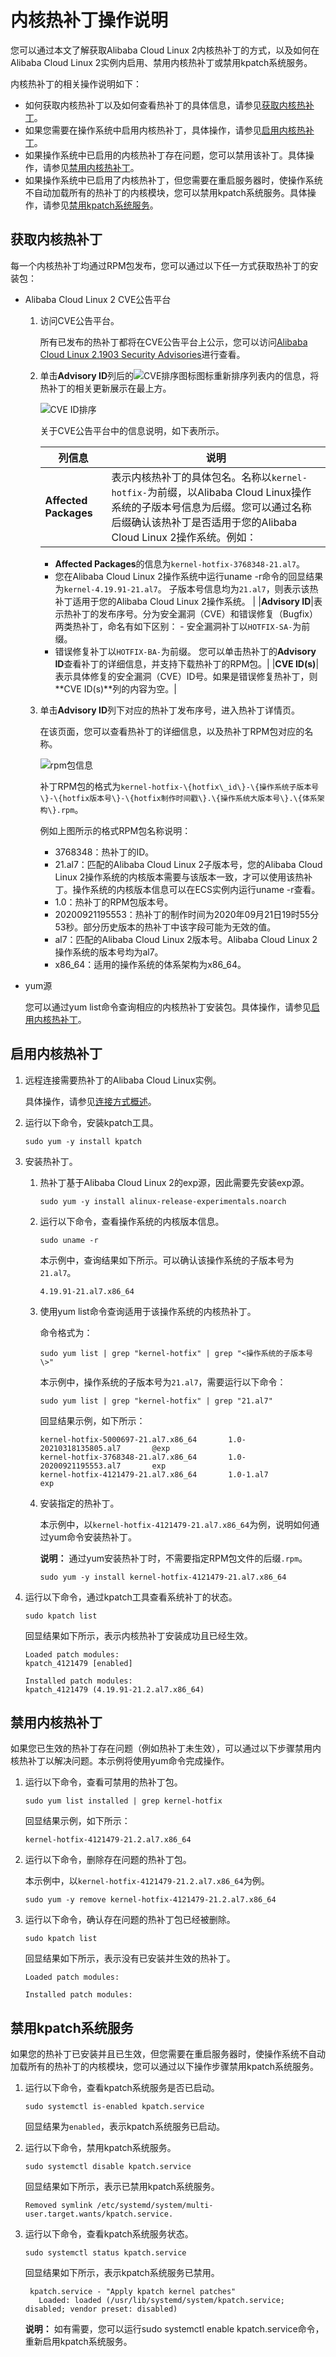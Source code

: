# 内核热补丁操作说明

您可以通过本文了解获取Alibaba Cloud Linux 2内核热补丁的方式，以及如何在Alibaba Cloud Linux 2实例内启用、禁用内核热补丁或禁用kpatch系统服务。

内核热补丁的相关操作说明如下：

-   如何获取内核热补丁以及如何查看热补丁的具体信息，请参见[获取内核热补丁](#section_fk9_5rt_298)。
-   如果您需要在操作系统中启用内核热补丁，具体操作，请参见[启用内核热补丁](#section_qx3_8q7_pt8)。
-   如果操作系统中已启用的内核热补丁存在问题，您可以禁用该补丁。具体操作，请参见[禁用内核热补丁](#section_aiu_9iz_ewb)。
-   如果操作系统中已启用了内核热补丁，但您需要在重启服务器时，使操作系统不自动加载所有的热补丁的内核模块，您可以禁用kpatch系统服务。具体操作，请参见[禁用kpatch系统服务](#section_yb0_dpc_sak)。

## 获取内核热补丁

每一个内核热补丁均通过RPM包发布，您可以通过以下任一方式获取热补丁的安装包：

-   Alibaba Cloud Linux 2 CVE公告平台
    1.  访问CVE公告平台。

        所有已发布的热补丁都将在CVE公告平台上公示，您可以访问[Alibaba Cloud Linux 2.1903 Security Advisories](http://mirrors.aliyun.com/alinux/cve/alinux2.xml)进行查看。

    2.  单击**Advisory ID**列后的![CVE排序图标](https://static-aliyun-doc.oss-accelerate.aliyuncs.com/assets/img/zh-CN/6006254261/p287055.png)图标重新排序列表内的信息，将热补丁的相关更新展示在最上方。

        ![CVE ID排序](https://static-aliyun-doc.oss-accelerate.aliyuncs.com/assets/img/zh-CN/6006254261/p287053.png)

        关于CVE公告平台中的信息说明，如下表所示。

        |列信息|说明|
        |---|--|
        |**Affected Packages**|表示内核热补丁的具体包名。名称以`kernel-hotfix-`为前缀，以Alibaba Cloud Linux操作系统的子版本号信息为后缀。您可以通过名称后缀确认该热补丁是否适用于您的Alibaba Cloud Linux 2操作系统。例如：

        -   **Affected Packages**的信息为`kernel-hotfix-3768348-21.al7`。
        -   您在Alibaba Cloud Linux 2操作系统中运行uname -r命令的回显结果为`kernel-4.19.91-21.al7`。
子版本号信息均为`21.al7`，则表示该热补丁适用于您的Alibaba Cloud Linux 2操作系统。 |
        |**Advisory ID**|表示热补丁的发布序号。分为安全漏洞（CVE）和错误修复（Bugfix）两类热补丁，命名有如下区别：        -   安全漏洞补丁以`HOTFIX-SA-`为前缀。
        -   错误修复补丁以`HOTFIX-BA-`为前缀。
您可以单击热补丁的**Advisory ID**查看补丁的详细信息，并支持下载热补丁的RPM包。|
        |**CVE ID\(s\)**|表示具体修复的安全漏洞（CVE）ID号。如果是错误修复热补丁，则**CVE ID\(s\)**列的内容为空。|

    3.  单击**Advisory ID**列下对应的热补丁发布序号，进入热补丁详情页。

        在该页面，您可以查看热补丁的详细信息，以及热补丁RPM包对应的名称。

        ![rpm包信息](https://static-aliyun-doc.oss-accelerate.aliyuncs.com/assets/img/zh-CN/6006254261/p287069.png)

        补丁RPM包的格式为`kernel-hotfix-\{hotfix\_id\}-\{操作系统子版本号\}-\{hotfix版本号\}-\{hotfix制作时间戳\}.\{操作系统大版本号\}.\{体系架构\}.rpm`。

        例如上图所示的格式RPM包名称说明：

        -   3768348：热补丁的ID。
        -   21.al7：匹配的Alibaba Cloud Linux 2子版本号，您的Alibaba Cloud Linux 2操作系统的内核版本需要与该版本一致，才可以使用该热补丁。操作系统的内核版本信息可以在ECS实例内运行uname -r查看。
        -   1.0：热补丁的RPM包版本号。
        -   20200921195553：热补丁的制作时间为2020年09月21日19时55分53秒。部分历史版本的热补丁中该字段可能为无效的值。
        -   al7：匹配的Alibaba Cloud Linux 2版本号。Alibaba Cloud Linux 2操作系统的版本号均为al7。
        -   x86\_64：适用的操作系统的体系架构为x86\_64。
-   yum源

    您可以通过yum list命令查询相应的内核热补丁安装包。具体操作，请参见[启用内核热补丁](#section_qx3_8q7_pt8)。


## 启用内核热补丁

1.  远程连接需要热补丁的Alibaba Cloud Linux实例。

    具体操作，请参见[连接方式概述](/cn.zh-CN/实例/连接实例/连接方式概述.md)。

2.  运行以下命令，安装kpatch工具。

    ```
    sudo yum -y install kpatch
    ```

3.  安装热补丁。

    1.  热补丁基于Alibaba Cloud Linux 2的exp源，因此需要先安装exp源。

        ```
        sudo yum -y install alinux-release-experimentals.noarch
        ```

    2.  运行以下命令，查看操作系统的内核版本信息。

        ```
        sudo uname -r
        ```

        本示例中，查询结果如下所示。可以确认该操作系统的子版本号为`21.al7`。

        ```
        4.19.91-21.al7.x86_64
        ```

    3.  使用yum list命令查询适用于该操作系统的内核热补丁。

        命令格式为：

        ```
        sudo yum list | grep "kernel-hotfix" | grep "<操作系统的子版本号\>"
        ```

        本示例中，操作系统的子版本号为`21.al7`，需要运行以下命令：

        ```
        sudo yum list | grep "kernel-hotfix" | grep "21.al7"
        ```

        回显结果示例，如下所示：

        ```
        kernel-hotfix-5000697-21.al7.x86_64       1.0-20210318135805.al7       @exp
        kernel-hotfix-3768348-21.al7.x86_64       1.0-20200921195553.al7       exp
        kernel-hotfix-4121479-21.al7.x86_64       1.0-1.al7                    exp
        ```

    4.  安装指定的热补丁。

        本示例中，以`kernel-hotfix-4121479-21.al7.x86_64`为例，说明如何通过yum命令安装热补丁。

        **说明：** 通过yum安装热补丁时，不需要指定RPM包文件的后缀`.rpm`。

        ```
        sudo yum -y install kernel-hotfix-4121479-21.al7.x86_64
        ```

4.  运行以下命令，通过kpatch工具查看系统补丁的状态。

    ```
    sudo kpatch list
    ```

    回显结果如下所示，表示内核热补丁安装成功且已经生效。

    ```
    Loaded patch modules:
    kpatch_4121479 [enabled]
    
    Installed patch modules:
    kpatch_4121479 (4.19.91-21.2.al7.x86_64)
    ```


## 禁用内核热补丁

如果您已生效的热补丁存在问题（例如热补丁未生效），可以通过以下步骤禁用内核热补丁以解决问题。本示例将使用yum命令完成操作。

1.  运行以下命令，查看可禁用的热补丁包。

    ```
    sudo yum list installed | grep kernel-hotfix
    ```

    回显结果示例，如下所示：

    ```
    kernel-hotfix-4121479-21.2.al7.x86_64
    ```

2.  运行以下命令，删除存在问题的热补丁包。

    本示例中，以`kernel-hotfix-4121479-21.2.al7.x86_64`为例。

    ```
    sudo yum -y remove kernel-hotfix-4121479-21.2.al7.x86_64
    ```

3.  运行以下命令，确认存在问题的热补丁包已经被删除。

    ```
    sudo kpatch list
    ```

    回显结果如下所示，表示没有已安装并生效的热补丁。

    ```
    Loaded patch modules:
    
    Installed patch modules:
    ```


## 禁用kpatch系统服务

如果您的热补丁已安装并且已生效，但您需要在重启服务器时，使操作系统不自动加载所有的热补丁的内核模块，您可以通过以下操作步骤禁用kpatch系统服务。

1.  运行以下命令，查看kpatch系统服务是否已启动。

    ```
    sudo systemctl is-enabled kpatch.service
    ```

    回显结果为`enabled`，表示kpatch系统服务已启动。

2.  运行以下命令，禁用kpatch系统服务。

    ```
    sudo systemctl disable kpatch.service
    ```

    回显结果如下所示，表示已禁用kpatch系统服务。

    ```
    Removed symlink /etc/systemd/system/multi-user.target.wants/kpatch.service.
    ```

3.  运行以下命令，查看kpatch系统服务状态。

    ```
    sudo systemctl status kpatch.service
    ```

    回显结果如下所示，表示kpatch系统服务已禁用。

    ```
     kpatch.service - "Apply kpatch kernel patches"
       Loaded: loaded (/usr/lib/systemd/system/kpatch.service; disabled; vendor preset: disabled)
    ```

    **说明：** 如有需要，您可以运行sudo systemctl enable kpatch.service命令，重新启用kpatch系统服务。


